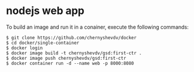 # nodejs web app
To build an image and run it in a conainer, execute the following commands:
```
$ git clone https://github.com/chernyshevdv/docker
$ cd docker/single-container
$ docker login
$ docker image build -t chernyshevdv/gsd:first-ctr .
$ docker image push chernyshevdv/gsd:first-ctr
$ docker container run -d --name web -p 8000:8080
```